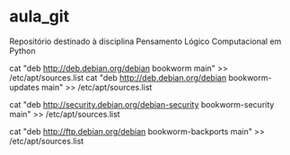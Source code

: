 # aula_git
Repositório destinado à disciplina Pensamento Lógico Computacional em Python

cat "deb http://deb.debian.org/debian bookworm main" >> /etc/apt/sources.list
cat "deb http://deb.debian.org/debian bookworm-updates main" >> /etc/apt/sources.list
 
cat "deb http://security.debian.org/debian-security bookworm-security main" >> /etc/apt/sources.list

cat "deb http://ftp.debian.org/debian bookworm-backports main" >> /etc/apt/sources.list
